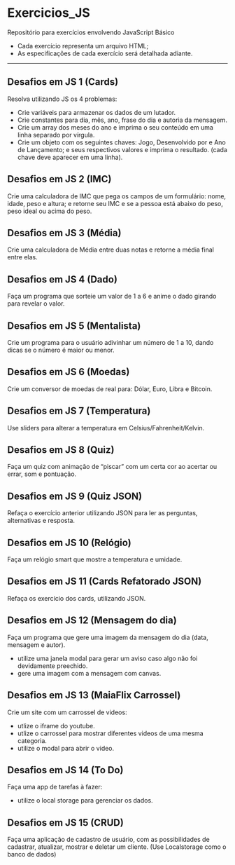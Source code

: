 # Exercicios_JS
Repositório para exercícios envolvendo JavaScript Básico
- Cada exercício representa um arquivo HTML;
- As especificações de cada exercício será detalhada adiante.
___
## Desafios em JS 1 (Cards)
Resolva utilizando JS os 4 problemas:
- Crie variáveis para armazenar os dados de um lutador.
- Crie constantes para dia, mês, ano, frase do dia e autoria da mensagem.
- Crie um array dos meses do ano e imprima o seu conteúdo em uma linha separado por vírgula.
- Crie um objeto com os seguintes chaves: Jogo, Desenvolvido por e Ano de Lançamento; e seus respectivos valores e imprima o resultado. (cada chave deve aparecer em uma linha).
## Desafios em JS 2 (IMC)
Crie uma calculadora de IMC que pega os campos de um formulário: nome, idade, peso e altura; e retorne seu IMC e se a pessoa está abaixo do peso, peso ideal ou acima do peso.
## Desafios em JS 3 (Média)
Crie uma calculadora de Média entre duas notas e retorne a média final entre elas.
## Desafios em JS 4 (Dado)
Faça um programa que sorteie um valor de 1 a 6 e anime o dado girando para revelar o valor.
## Desafios em JS 5 (Mentalista)
Crie um programa para o usuário adivinhar um número de 1 a 10, dando dicas se o número é maior ou menor.
## Desafios em JS 6 (Moedas)
Crie um conversor de moedas de real para: Dólar, Euro, Libra e Bitcoin.
## Desafios em JS 7 (Temperatura)
Use sliders para alterar a temperatura em Celsius/Fahrenheit/Kelvin.
## Desafios em JS 8 (Quiz)
Faça um quiz com animação de “piscar”  com um certa cor ao acertar ou errar, som e pontuação.
## Desafios em JS 9 (Quiz JSON)
Refaça o exercício anterior utilizando JSON para ler as perguntas, alternativas e resposta.
## Desafios em JS 10 (Relógio)
Faça um relógio smart que mostre a temperatura e umidade.
## Desafios em JS 11 (Cards Refatorado JSON)
Refaça os exercício dos cards, utilizando JSON.
## Desafios em JS 12 (Mensagem do dia)
Faça um programa que gere uma imagem da mensagem do dia (data, mensagem e autor).
- utilize uma janela modal para gerar um aviso caso algo não foi devidamente preechido.
- gere uma imagem com a mensagem com canvas.
## Desafios em JS 13 (MaiaFlix Carrossel)
Crie um site com um carrossel de videos:
- utlize o iframe do youtube.
- utlize o carrossel para mostrar diferentes videos de uma mesma categoria.
- utilize o modal para abrir o video.
## Desafios em JS 14 (To Do)
Faça uma app de tarefas à fazer:
- utilize o local storage para gerenciar os dados.
## Desafios em JS 15 (CRUD)
Faça uma aplicação de cadastro de usuário, com as possibilidades de cadastrar, atualizar, mostrar e deletar um cliente. (Use Localstorage como o banco de dados)



